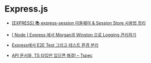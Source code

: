 # Express.js

- [[EXPRESS] 📚 express-session 미들웨어 & Session Store 사용법 정리](https://inpa.tistory.com/entry/EXPRESS-%F0%9F%93%9A-express-session-%EB%AF%B8%EB%93%A4%EC%9B%A8%EC%96%B4)

- [[ Node ] Express 에서 Morgan과 Winston 으로 Logging 관리하기](https://velog.io/@soshin_dev/Node-Express-%EC%97%90%EC%84%9C-Morgan%EA%B3%BC-Winston-%EC%9C%BC%EB%A1%9C-Logging-%EA%B4%80%EB%A6%AC%ED%95%98%EA%B8%B0)

- [Express에서 E2E Test 그리고 테스트 환경 분리](https://velog.io/@kisuk623/Express에서-E2E-Test-그리고-테스트-환경-분리)

- [API 문서화, TS 타입만 있으면 해결! – Tspec](https://ridicorp.com/story/tspec-api-documentation/)
